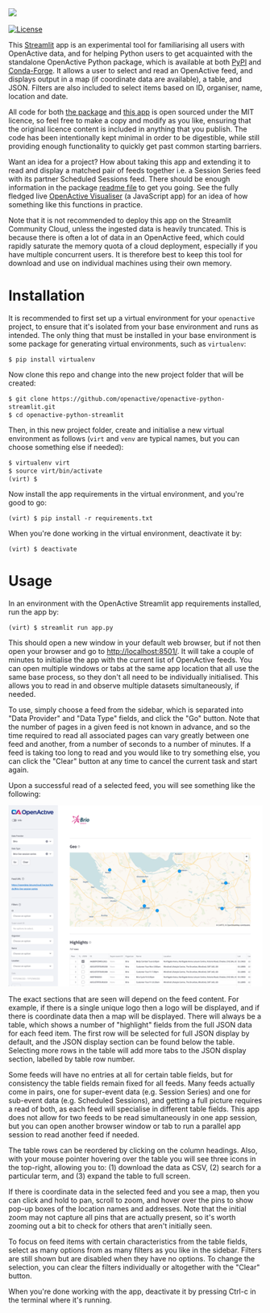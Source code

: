 <img src='https://openactive.io/brand-assets/openactive-logo-large.png' width='500'>

[![License](http://img.shields.io/:license-mit-blue.svg)](https://opensource.org/license/mit/)

This [Streamlit](https://streamlit.io/) app is an experimental tool for familiarising all users with OpenActive data, and for helping Python users to get acquainted with the standalone OpenActive Python package, which is available at both [PyPI](https://pypi.org/project/openactive/) and [Conda-Forge](https://anaconda.org/conda-forge/openactive). It allows a user to select and read an OpenActive feed, and displays output in a map (if coordinate data are available), a table, and JSON. Filters are also included to select items based on ID, organiser, name, location and date.

All code for both [the package](https://github.com/openactive/openactive-python/blob/main/src/openactive/openactive.py) and [this app](https://github.com/openactive/openactive-python-streamlit/blob/main/app.py) is open sourced under the MIT licence, so feel free to make a copy and modify as you like, ensuring that the original licence content is included in anything that you publish. The code has been intentionally kept minimal in order to be digestible, while still providing enough functionality to quickly get past common starting barriers.

Want an idea for a project? How about taking this app and extending it to read and display a matched pair of feeds together i.e. a Session Series feed with its partner Scheduled Sessions feed. There should be enough information in the package [readme file](https://github.com/openactive/openactive-python/blob/main/README.md) to get you going. See the fully fledged live [OpenActive Visualiser](https://visualiser.openactive.io/) (a JavaScript app) for an idea of how something like this functions in practice.

Note that it is not recommended to deploy this app on the Streamlit Community Cloud, unless the ingested data is heavily truncated. This is because there is often a lot of data in an OpenActive feed, which could rapidly saturate the memory quota of a cloud deployment, especially if you have multiple concurrent users. It is therefore best to keep this tool for download and use on individual machines using their own memory.

# Installation

It is recommended to first set up a virtual environment for your `openactive` project, to ensure that it's isolated from your base environment and runs as intended. The only thing that must be installed in your base environment is some package for generating virtual environments, such as `virtualenv`:

```
$ pip install virtualenv
```

Now clone this repo and change into the new project folder that will be created:

```
$ git clone https://github.com/openactive/openactive-python-streamlit.git
$ cd openactive-python-streamlit
```

Then, in this new project folder, create and initialise a new virtual environment as follows (`virt` and `venv` are typical names, but you can choose something else if needed):

```
$ virtualenv virt
$ source virt/bin/activate
(virt) $
```

Now install the app requirements in the virtual environment, and you're good to go:

```
(virt) $ pip install -r requirements.txt
```

When you're done working in the virtual environment, deactivate it by:

```
(virt) $ deactivate
```

# Usage

In an environment with the OpenActive Streamlit app requirements installed, run the app by:

```
(virt) $ streamlit run app.py
```

This should open a new window in your default web browser, but if not then open your browser and go to [http://localhost:8501/](http://localhost:8501/). It will take a couple of minutes to initialise the app with the current list of OpenActive feeds. You can open multiple windows or tabs at the same app location that all use the same base process, so they don't all need to be individually initialised. This allows you to read in and observe multiple datasets simultaneously, if needed.

To use, simply choose a feed from the sidebar, which is separated into "Data Provider" and "Data Type" fields, and click the "Go" button. Note that the number of pages in a given feed is not known in advance, and so the time required to read all associated pages can vary greatly between one feed and another, from a number of seconds to a number of minutes. If a feed is taking too long to read and you would like to try something else, you can click the "Clear" button at any time to cancel the current task and start again.

Upon a successful read of a selected feed, you will see something like the following:

![OpenActive Python Streamlit app running in a web browser](images/openactive-python-streamlit.png)

The exact sections that are seen will depend on the feed content. For example, if there is a single unique logo then a logo will be displayed, and if there is coordinate data then a map will be displayed. There will always be a table, which shows a number of "highlight" fields from the full JSON data for each feed item. The first row will be selected for full JSON display by default, and the JSON display section can be found below the table. Selecting more rows in the table will add more tabs to the JSON display section, labelled by table row number.

Some feeds will have no entries at all for certain table fields, but for consistency the table fields remain fixed for all feeds. Many feeds actually come in pairs, one for super-event data (e.g. Session Series) and one for sub-event data (e.g. Scheduled Sessions), and getting a full picture requires a read of both, as each feed will specialise in different table fields. This app does not allow for two feeds to be read simultaneously in one app session, but you can open another browser window or tab to run a parallel app session to read another feed if needed.

The table rows can be reordered by clicking on the column headings. Also, with your mouse pointer hovering over the table you will see three icons in the top-right, allowing you to: (1) download the data as CSV, (2) search for a particular term, and (3) expand the table to full screen.

If there is coordinate data in the selected feed and you see a map, then you can click and hold to pan, scroll to zoom, and hover over the pins to show pop-up boxes of the location names and addresses. Note that the initial zoom may not capture all pins that are actually present, so it's worth zooming out a bit to check for others that aren't initially seen.

To focus on feed items with certain characteristics from the table fields, select as many options from as many filters as you like in the sidebar. Filters are still shown but are disabled when they have no options. To change the selection, you can clear the filters individually or altogether with the "Clear" button.

When you're done working with the app, deactivate it by pressing Ctrl-c in the terminal where it's running.